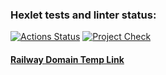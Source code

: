 ### Hexlet tests and linter status:
[![Actions Status](https://github.com/zluuba/python-project-83/workflows/hexlet-check/badge.svg)](https://github.com/zluuba/python-project-83/actions) 
[![Project Check](https://github.com/zluuba/python-project-83/actions/workflows/project-check.yml/badge.svg)](https://github.com/zluuba/python-project-83/actions/workflows/project-check.yml)

#### [Railway Domain Temp Link](https://python-project-83-production-07c5.up.railway.app/)
